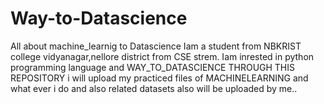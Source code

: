 # Way-to-Datascience
All about machine_learnig to Datascience
Iam a student from NBKRIST college vidyanagar,nellore district from CSE strem.
Iam inrested in python programming language and WAY_TO_DATASCIENCE
THROUGH THIS REPOSITORY i will upload my practiced files of MACHINELEARNING and what ever i do and also related datasets also will be uploaded by me..

